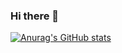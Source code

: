 ### Hi there 👋

[![Anurag's GitHub stats](https://github-readme-stats.vercel.app/api?username=Anmizi)](https://github.com/anuraghazra/github-readme-stats)


<!--
**Anmizi/Anmizi** is a ✨ _special_ ✨ repository because its `README.md` (this file) appears on your GitHub profile.

Here are some ideas to get you started:

- 🔭 I’m currently working on ...
- 🌱 I’m currently learning ...
- 👯 I’m looking to collaborate on ...
- 🤔 I’m looking for help with ...
- 💬 Ask me about ...
- 📫 How to reach me: ...
- 😄 Pronouns: ...
- ⚡ Fun fact: ...
-->
